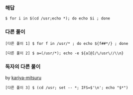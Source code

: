 ### 해답

```
$ for i in $(cd /usr;echo *); do echo $i ; done
```

### 다른 풀이

```
[다른 풀이 1] $ for f in /usr/* ; do echo ${f##*/} ; done

[다른 풀이 2] $ a=(/usr/*); echo -e ${a[@]/\/usr\//\\n}
```

### 독자의 다른 풀이

by [kariya-mitsuru](https://github.com/kariya-mitsuru)

```
[다른 풀이 3] $ (cd /usr; set -- *; IFS=$'\n'; echo "$*")
```
